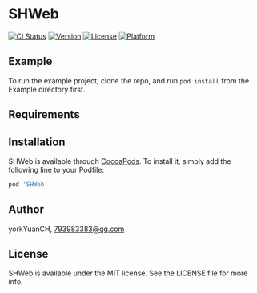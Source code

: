 # SHWeb

[![CI Status](https://img.shields.io/travis/yorkYuanCH/SHWeb.svg?style=flat)](https://travis-ci.org/yorkYuanCH/SHWeb)
[![Version](https://img.shields.io/cocoapods/v/SHWeb.svg?style=flat)](https://cocoapods.org/pods/SHWeb)
[![License](https://img.shields.io/cocoapods/l/SHWeb.svg?style=flat)](https://cocoapods.org/pods/SHWeb)
[![Platform](https://img.shields.io/cocoapods/p/SHWeb.svg?style=flat)](https://cocoapods.org/pods/SHWeb)

## Example

To run the example project, clone the repo, and run `pod install` from the Example directory first.

## Requirements

## Installation

SHWeb is available through [CocoaPods](https://cocoapods.org). To install
it, simply add the following line to your Podfile:

```ruby
pod 'SHWeb'
```

## Author

yorkYuanCH, 793983383@qq.com

## License

SHWeb is available under the MIT license. See the LICENSE file for more info.

